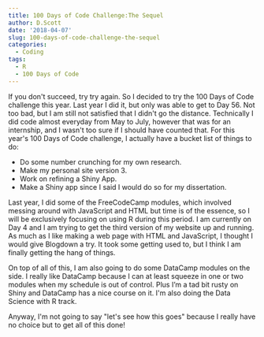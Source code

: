 ```yaml
---
title: 100 Days of Code Challenge:The Sequel
author: D.Scott
date: '2018-04-07'
slug: 100-days-of-code-challenge-the-sequel
categories:
  - Coding
tags:
  - R
  - 100 Days of Code
---
```


If you don't succeed, try try again. So I decided to try the 100 Days of Code challenge this year. Last year I did it, but only was able to get to Day 56. Not too bad, but I am still not satisfied that I didn't go the distance. Technically I did code almost everyday from May to July, however that was for an internship, and I wasn't too sure if I should have counted that. For this year's 100 Days of Code challenge, I actually have a bucket list of things to do:


- Do some number crunching for my own research.
- Make my personal site version 3.
- Work on refining a Shiny App.
- Make a Shiny app since I said I would do so for my dissertation.


Last year, I did some of the FreeCodeCamp modules, which involved messing around with JavaScript and HTML but time is of the essence, so I will be exclusively focusing on using R during this period. I am currently on Day 4 and I am trying to get the third version of my website up and running. As much as I like making a web page with HTML and JavaScript, I thought I would give Blogdown a try. It took some getting used to, but I think I am finally getting the hang of things.

On top of all of this, I am also going to do some DataCamp modules on the side. I really like DataCamp because I can at least squeeze in one or two modules when my schedule is out of control. Plus I&rsquo;m a tad bit rusty on Shiny and DataCamp has a nice course on it. I'm also doing the Data Science with R track.

Anyway, I'm not going to say "let's see how this goes" because I really have no choice but to get all of this done!